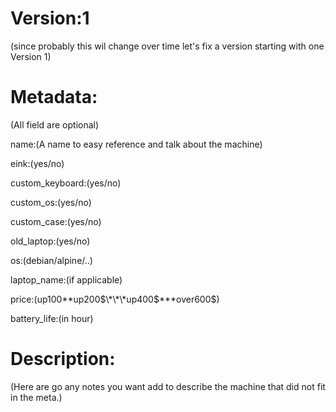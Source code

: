 # Version:1

(since probably this wil change over time let's fix a version starting with one Version 1)


# Metadata:

(All field are optional)

name:(A name to easy reference and talk about the machine)

eink:(yes/no)

custom_keyboard:(yes/no)

custom_os:(yes/no)

custom_case:(yes/no)

old_laptop:(yes/no)

os:(debian/alpine/..)

laptop_name:(if applicable)

price:(up100\*\*up200$\*\*\*up400$\*\*\*over600$)

battery_life:(in hour)



# Description:

(Here are go any notes you want add to describe the machine that did not fit in the meta.)
